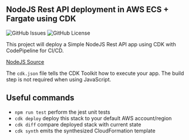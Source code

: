 ## NodeJS Rest API deployment in AWS ECS + Fargate using CDK
![GitHub Issues](https://img.shields.io/github/issues/miklinson/nodejs-ecs-cdk-js?style=flat-square) ![GitHub License](https://img.shields.io/github/license/miklinson/nodejs-ecs-cdk-js?style=flat-square)

This project will deploy a Simple NodeJS Rest API app using CDK with CodePipeline for CI/CD.

[NodeJS Source](https://github.com/miklinson/dockerized-simple-nodejs-rest-api)

The `cdk.json` file tells the CDK Toolkit how to execute your app. The build step is not required when using JavaScript.

## Useful commands

 * `npm run test`         perform the jest unit tests
 * `cdk deploy`           deploy this stack to your default AWS account/region
 * `cdk diff`             compare deployed stack with current state
 * `cdk synth`            emits the synthesized CloudFormation template
